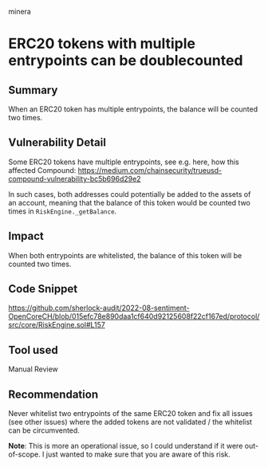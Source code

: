 minera
# ERC20 tokens with multiple entrypoints can be doublecounted

## Summary
When an ERC20 token has multiple entrypoints, the balance will be counted two times.

## Vulnerability Detail
Some ERC20 tokens have multiple entrypoints, see e.g. here, how this affected Compound: https://medium.com/chainsecurity/trueusd-compound-vulnerability-bc5b696d29e2

In such cases, both addresses could potentially be added to the assets of an account, meaning that the balance of this token would be counted two times in `RiskEngine._getBalance`.
## Impact
When both entrypoints are whitelisted, the balance of this token will be counted two times.

## Code Snippet
https://github.com/sherlock-audit/2022-08-sentiment-OpenCoreCH/blob/015efc78e890daa1cf640d92125608f22cf167ed/protocol/src/core/RiskEngine.sol#L157

## Tool used

Manual Review

## Recommendation
Never whitelist two entrypoints of the same ERC20 token and fix all issues (see other issues) where the added tokens are not validated / the whitelist can be circumvented.

**Note**: This is more an operational issue, so I could understand if it were out-of-scope. I just wanted to make sure that you are aware of this risk.